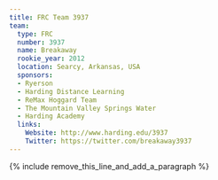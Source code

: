 ```yaml
---
title: FRC Team 3937
team:
  type: FRC
  number: 3937
  name: Breakaway
  rookie_year: 2012
  location: Searcy, Arkansas, USA
  sponsors:
  - Ryerson
  - Harding Distance Learning
  - ReMax Hoggard Team
  - The Mountain Valley Springs Water
  - Harding Academy
  links:
    Website: http://www.harding.edu/3937
    Twitter: https://twitter.com/breakaway3937
---
```


{% include remove_this_line_and_add_a_paragraph %}